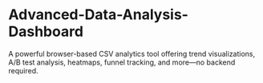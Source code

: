 # Advanced-Data-Analysis-Dashboard
A powerful browser-based CSV analytics tool offering trend visualizations, A/B test analysis, heatmaps, funnel tracking, and more—no backend required.
